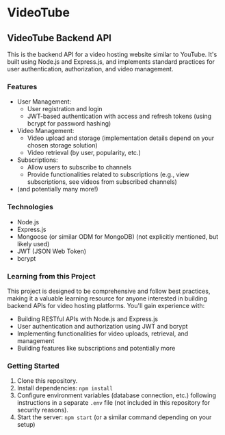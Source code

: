 
# VideoTube

## VideoTube Backend API

This is the backend API for a video hosting website similar to YouTube. It's built using Node.js and Express.js, and implements standard practices for user authentication, authorization, and video management.

### Features

* User Management:
    * User registration and login
    * JWT-based authentication with access and refresh tokens (using bcrypt for password hashing)
* Video Management:
    * Video upload and storage (implementation details depend on your chosen storage solution)
    * Video retrieval (by user, popularity, etc.)
* Subscriptions:
    * Allow users to subscribe to channels
    * Provide functionalities related to subscriptions (e.g., view subscriptions, see videos from subscribed channels)
*  (and potentially many more!)

### Technologies

* Node.js
* Express.js
* Mongoose (or similar ODM for MongoDB) (not explicitly mentioned, but likely used)
* JWT (JSON Web Token)
* bcrypt

### Learning from this Project

This project is designed to be comprehensive and follow best practices, making it a valuable learning resource for anyone interested in building backend APIs for video hosting platforms. You'll gain experience with:

* Building RESTful APIs with Node.js and Express.js
* User authentication and authorization using JWT and bcrypt
* Implementing functionalities for video uploads, retrieval, and management
* Building features like subscriptions and potentially more

### Getting Started

1. Clone this repository.
2. Install dependencies: `npm install`
3. Configure environment variables (database connection, etc.) following instructions in a separate `.env` file (not included in this repository for security reasons).
4. Start the server: `npm start` (or a similar command depending on your setup)


